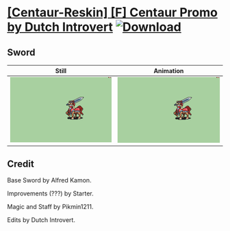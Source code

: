 # [\[Centaur-Reskin\] \[F\] Centaur Promo by Dutch Introvert](./) [![Download](https://img.shields.io/badge/Download--red?style=social&logo=github)](https://minhaskamal.github.io/DownGit/#/home?url=https://github.com/Klokinator/FE-Repo/tree/main/Battle%20Animations%2FMonsters%20-%20Basic%20Types%2F%5BCentaur-Reskin%5D%20%5BF%5D%20Centaur%20Promo%20by%20Dutch%20Introvert%2F1.%20Sword)

## Sword

| Still | Animation |
| :---: | :-------: |
| ![Sword still](./Sword_000.png) | ![Sword](./Sword.gif) |

## Credit

Base Sword by Alfred Kamon. 

Improvements (???) by Starter.

Magic and Staff by Pikmin1211.

Edits by Dutch Introvert.
